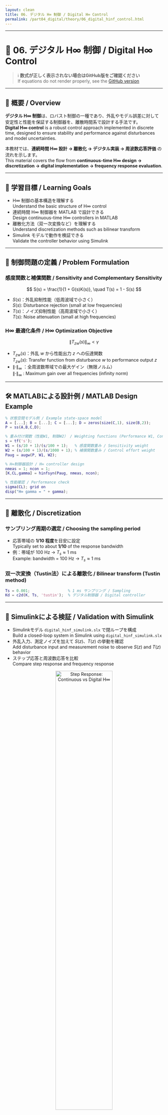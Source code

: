 ```yaml
---
layout: clean
title: 06. デジタル H∞ 制御 / Digital H∞ Control
permalink: /part04_digital/theory/06_digital_hinf_control.html
---
```


---

# 🎯 06. デジタル H∞ 制御 / Digital H∞ Control

> ℹ️ **数式が正しく表示されない場合はGitHub版をご確認ください**  
> If equations do not render properly, see the [GitHub version](https://github.com/Samizo-AITL/EduController/blob/main/part04_digital/theory/06_digital_hinf_control.md)

---

## 📖 概要 / Overview

**デジタル H∞ 制御**は、ロバスト制御の一種であり、外乱やモデル誤差に対して安定性と性能を保証する制御器を、離散時間系で設計する手法です。  
**Digital H∞ control** is a robust control approach implemented in discrete time, designed to ensure stability and performance against disturbances and model uncertainties.

本教材では、**連続時間 H∞ 設計 → 離散化 → デジタル実装 → 周波数応答評価** の流れを示します。  
This material covers the flow from **continuous-time H∞ design → discretization → digital implementation → frequency response evaluation**.

---

## 🎯 学習目標 / Learning Goals

- H∞ 制御の基本構造を理解する  
  Understand the basic structure of H∞ control  
- 連続時間 H∞ 制御器を MATLAB で設計できる  
  Design continuous-time H∞ controllers in MATLAB  
- 離散化方法（双一次変換など）を理解する  
  Understand discretization methods such as bilinear transform  
- Simulink モデルで動作を検証できる  
  Validate the controller behavior using Simulink  

---

## 📐 制御問題の定義 / Problem Formulation

### 感度関数と補償関数 / Sensitivity and Complementary Sensitivity

$$
S(s) = \frac{1}{1 + G(s)K(s)}, \quad T(s) = 1 - S(s)
$$

- $S(s)$：外乱抑制性能（低周波域で小さく）  
  $S(s)$: Disturbance rejection (small at low frequencies)  
- $T(s)$：ノイズ抑制性能（高周波域で小さく）  
  $T(s)$: Noise attenuation (small at high frequencies)  

### H∞ 最適化条件 / H∞ Optimization Objective

$$
\lVert T_{zw}(s) \rVert_\infty < \gamma
$$

- $T_{zw}(s)$：外乱 $w$ から性能出力 $z$ への伝達関数  
  $T_{zw}(s)$: Transfer function from disturbance $w$ to performance output $z$  
- $\lVert \cdot \rVert_\infty$ ：全周波数帯域での最大ゲイン（無限ノルム）  
  $\lVert \cdot \rVert_\infty$ : Maximum gain over all frequencies (infinity norm)  

---

## 🛠️ MATLABによる設計例 / MATLAB Design Example

```matlab
% 状態空間モデル例 / Example state-space model
A = [...]; B = [...]; C = [...]; D = zeros(size(C,1), size(B,2));
P = ss(A,B,C,D);

% 重み付け関数（性能W1, 制御W2） / Weighting functions (Performance W1, Control W2)
s = tf('s');
W1 = (s/10 + 1)/(s/100 + 1);   % 感度関数重み / Sensitivity weight
W2 = (s/100 + 1)/(s/1000 + 1); % 補償関数重み / Control effort weight
Paug = augw(P, W1, W2);

% H∞制御器設計 / H∞ controller design
nmeas = 1; ncon = 1;
[K,CL,gamma] = hinfsyn(Paug, nmeas, ncon);

% 性能確認 / Performance check
sigma(CL); grid on
disp("H∞ gamma = " + gamma);
```

---

## 🔄 離散化 / Discretization

### サンプリング周期の選定 / Choosing the sampling period
- 応答帯域の **1/10 程度**を目安に設定  
  Typically set to about **1/10** of the response bandwidth  
- 例：帯域が 100 Hz → $T_s \approx 1 \ \mathrm{ms}$  
  Example: bandwidth = 100 Hz → $T_s \approx 1 \ \mathrm{ms}$  

### 双一次変換（Tustin法）による離散化 / Bilinear transform (Tustin method)
```matlab
Ts = 0.001;                 % 1 ms サンプリング / Sampling
Kd = c2d(K, Ts, 'tustin');  % デジタル制御器 / Digital controller
```

---

## 🧪 Simulinkによる検証 / Validation with Simulink

- Simulinkモデル `digital_hinf_simulink.slx` で閉ループを構成  
  Build a closed-loop system in Simulink using `digital_hinf_simulink.slx`  
- 外乱入力、測定ノイズを加えて $S(z)$、$T(z)$ の挙動を確認  
  Add disturbance input and measurement noise to observe $S(z)$ and $T(z)$ behavior  
- ステップ応答と周波数応答を比較  
  Compare step response and frequency response  

<p align="center">
  <img src="https://samizo-aitl.github.io/EduController/part04_digital/figures/digital_hinf_step.png" alt="Step Response: Continuous vs Digital H∞" width="60%">
</p>  
**図1 / Fig.1 — ステップ応答（連続 vs 離散H∞）**  
連続設計と離散実装の応答を比較。離散側はわずかに帯域が低く、減衰が大きい。  
*Step responses of continuous design and digital implementation. The digital one shows slightly lower bandwidth and higher damping.*

<p align="center">
  <img src="https://samizo-aitl.github.io/EduController/part04_digital/figures/digital_hinf_bode.png" alt="Bode Plot: Continuous vs Digital H∞" width="60%">
</p>  
**図2 / Fig.2 — ボード線図（連続 vs 離散H∞）**  
中高周波でのゲイン差を可視化し、離散化の影響を確認。  
*Bode magnitude comparison highlighting mid–high frequency differences due to discretization.*

---

## 📊 ロバスト性評価 / Robustness Metrics

| 指標 / Metric            | 説明 / Description                                   | 目安 / Guideline | 評価 / Rating |
|--------------------------|------------------------------------------------------|------------------|---------------|
| ゲイン余裕 GM            | 増幅許容量 / Gain tolerance                          | > 6 dB           | ○             |
| 位相余裕 PM              | 遅延許容量 / Phase tolerance                         | > 30°            | ○             |
| $\lVert S \rVert_\infty$ | 感度関数の無限ノルム / Infinity norm of sensitivity | < 2.0            | ◎             |

> **Note:** $\lVert S \rVert_\infty$ が小さいほど外乱に強い。2.0 は約 6 dB に相当。  
> **Note:** The smaller $\lVert S \rVert_\infty$, the stronger the disturbance rejection. 2.0 ≈ 6 dB.

---

## 💡 実装のヒント / Implementation Notes

- 固定小数点化時の量子化誤差対策  
  Mitigation of quantization errors during fixed-point conversion  
- 演算遅延の位相余裕への影響評価  
  Evaluate the impact of computational delay on phase margin  
- Simulink Coder による C コード生成 → FPGA実装（`SoC_DesignKit_by_ChatGPT/c_to_hdl/`）  
  Generate C code using Simulink Coder → FPGA implementation (`SoC_DesignKit_by_ChatGPT/c_to_hdl/`)

---

## 📚 参考文献 / References

- Zhou & Doyle, *Essentials of Robust Control*  
- Skogestad & Postlethwaite, *Multivariable Feedback Control*  
- MATLAB Robust Control Toolbox Documentation  

---

**⬅️ 前節 / Previous:** [05. FFTによる信号分析と雑音除去 / FFT-based Signal Analysis and Noise Removal](https://samizo-aitl.github.io/EduController/part04_digital/theory/05_fft_analysis.html)  
**🏠 第4章トップ / Chapter 4 Top:** [デジタル制御と信号処理 / Digital Control and Signal Processing](https://samizo-aitl.github.io/EduController/part04_digital/)  
**➡️ 次章 / Next Chapter:** [Part 05: 実装・応用演習 / Implementation & Application Practice](https://samizo-aitl.github.io/EduController/part05_practical/)

